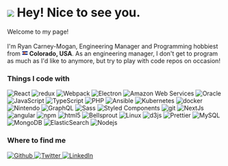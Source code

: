 <h1><img src="https://emojis.slackmojis.com/emojis/images/1643515023/10521/meow_code.gif?1643515023" width="30"/> Hey! Nice to see you.</h1>

<p>Welcome to my page! </br></br> I'm Ryan Carney-Mogan, Engineering Manager and Programming hobbiest from <img src="https://github.com/carneymo/carneymo/blob/master/colorado-flag-512.png" width="13"/> <b>Colorado, USA</b>. As an engineering manager, I don't get to program as much as I'd like to anymore, but try to play with code repos on occasion!</p>
<h3>Things I code with</h3>
<p>
  <img alt="React" src="https://img.shields.io/badge/-React-45b8d8?style=flat-square&logo=react&logoColor=white" />
  <img alt="redux" src="https://img.shields.io/badge/-Redux-46a2f1?style=flat-square&logo=redux&logoColor=white" />
  <img alt="Webpack" src="https://img.shields.io/badge/-Webpack-45b8ff?style=flat-square&logo=webpack&logoColor=white" /> 
  <img alt="Electron" src="https://img.shields.io/badge/-Electron-46a2f1?style=flat-square&logo=electron&logoColor=white" />
  <img alt="Amazon Web Services" src="https://img.shields.io/badge/-Amazon_Web_Services-1a73e8?style=flat-square&logo=amazon-aws&logoColor=white" />
  <img alt="Oracle" src="https://img.shields.io/badge/-Oracle-1a73e8?style=flat-square&logo=oracle&logoColor=white" />
  <img alt="JavaScript" src="https://img.shields.io/badge/-JavaScript-007ACC?style=flat-square&logo=javascript&logoColor=white" />
  <img alt="TypeScript" src="https://img.shields.io/badge/-TypeScript-007A99?style=flat-square&logo=typescript&logoColor=white" />
  <img alt="PHP" src="https://img.shields.io/badge/-PHP-5849BE?style=flat-square&logo=php&logoColor=white" />
  <img alt="Ansible" src="https://img.shields.io/badge/-Ansible-311C87?style=flat-square&logo=ansible&logoColor=white" />
  <img alt="Kubernetes" src="https://img.shields.io/badge/-Kubernetes-430098?style=flat-square&logo=kubernetes&logoColor=white" />
  <img alt="docker" src="https://img.shields.io/badge/-Docker-764ABC?style=flat-square&logo=docker&logoColor=white" />
  <img alt="Nintendo" src="https://img.shields.io/badge/-Nintendo-B7178C?style=flat-square&logo=nintendo&logoColor=white" />
  <img alt="GraphQL" src="https://img.shields.io/badge/-GraphQL-E10098?style=flat-square&logo=graphql&logoColor=white" />
  <img alt="Sass" src="https://img.shields.io/badge/-Sass-CC6699?style=flat-square&logo=sass&logoColor=white" />
  <img alt="Styled Components" src="https://img.shields.io/badge/-Styled_Components-db7092?style=flat-square&logo=styled-components&logoColor=white" />
  <img alt="git" src="https://img.shields.io/badge/-Git-F05032?style=flat-square&logo=git&logoColor=white" />
  <img alt="NextJs" src="https://img.shields.io/badge/-NextJs-ea2845?style=flat-square&logo=nextdotjs&logoColor=white" />
  <img alt="angular" src="https://img.shields.io/badge/-Angular-DD0031?style=flat-square&logo=angular&logoColor=white" />
  <img alt="npm" src="https://img.shields.io/badge/-NPM-CB3837?style=flat-square&logo=npm&logoColor=white" />
  <img alt="html5" src="https://img.shields.io/badge/-HTML5-E34F26?style=flat-square&logo=html5&logoColor=white" />
  <img alt="Bellsprout" src="https://img.shields.io/badge/-Bellsprout-FB542B?style=flat-square&logo=pokemon&logoColor=white" />
  <img alt="Linux" src="https://img.shields.io/badge/-Linux-EC4A3F?style=flat-square&logo=linux&logoColor=white" />
  <img alt="d3js" src="https://img.shields.io/badge/-D3.js-F9A03C?style=flat-square&logo=d3.js&logoColor=white" />
  <img alt="Prettier" src="https://img.shields.io/badge/-Prettier-F7B93E?style=flat-square&logo=prettier&logoColor=white" />
  <img alt="MySQL" src="https://img.shields.io/badge/-MySQL-F7B9777?style=flat-square&logo=mysql&logoColor=white" />
  <img alt="MongoDB" src="https://img.shields.io/badge/-MongoDB-F7B9777?style=flat-square&logo=mongodb&logoColor=white" />
  <img alt="ElasticSearch" src="https://img.shields.io/badge/-ElasticSearch-13aa52?style=flat-square&logo=elastic&logoColor=white" />
  <img alt="Nodejs" src="https://img.shields.io/badge/-Nodejs-43853d?style=flat-square&logo=Node.js&logoColor=white" />
</p>

<h3>Where to find me</h3>
<p>
  <a href="https://github.com/carneymo" target="_blank">
    <img alt="Github" src="https://img.shields.io/badge/GitHub-%2312100E.svg?&style=for-the-badge&logo=Github&logoColor=white" />
  </a> 
  <a href="https://twitter.com/carneymo" target="_blank">
    <img alt="Twitter" src="https://img.shields.io/badge/twitter-%231DA1F2.svg?&style=for-the-badge&logo=twitter&logoColor=white" />
  </a> 
  <a href="https://www.linkedin.com/in/carneymo" target="_blank">
    <img alt="LinkedIn" src="https://img.shields.io/badge/linkedin-%230077B5.svg?&style=for-the-badge&logo=linkedin&logoColor=white" />
  </a>
</p>
